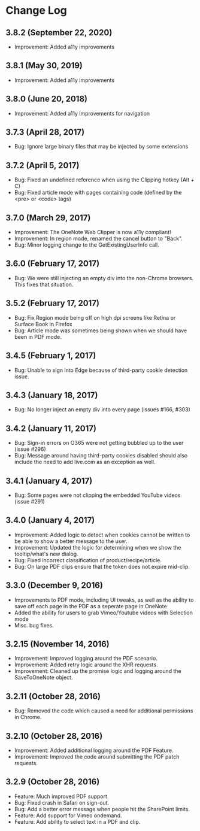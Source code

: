 # Change Log

## 3.8.2 (September 22, 2020)
* Improvement: Added a11y improvements

## 3.8.1 (May 30, 2019)
* Improvement: Added a11y improvements

## 3.8.0 (June 20, 2018)
* Improvement: Added a11y improvements for navigation

## 3.7.3 (April 28, 2017)
* Bug: Ignore large binary files that may be injected by some extensions

## 3.7.2 (April 5, 2017)
* Bug: Fixed an undefined reference when using the Clipping hotkey (Alt + C)
* Bug: Fixed article mode with pages containing code (defined by the &lt;pre&gt; or &lt;code&gt; tags)

## 3.7.0 (March 29, 2017)
* Improvement: The OneNote Web Clipper is now a11y compliant!
* Improvement: In region mode, renamed the cancel button to "Back".
* Bug: Minor logging change to the GetExistingUserInfo call.

## 3.6.0 (February 17, 2017)
* Bug: We were still injecting an empty div into the non-Chrome browsers. This fixes that situation.

## 3.5.2 (February 17, 2017)
* Bug: Fix Region mode being off on high dpi screens like Retina or Surface Book in Firefox
* Bug: Article mode was sometimes being shown when we should have been in PDF mode.

## 3.4.5 (February 1, 2017)
* Bug: Unable to sign into Edge because of third-party cookie detection issue.

## 3.4.3 (January 18, 2017)
* Bug: No longer inject an empty div into every page (issues #166, #303)

## 3.4.2 (January 11, 2017)
* Bug: Sign-in errors on O365 were not getting bubbled up to the user (issue #296)
* Bug: Message around having third-party cookies disabled should also include the need to add live.com as an exception as well.

## 3.4.1 (January 4, 2017)
* Bug: Some pages were not clipping the embedded YouTube videos (issue #291)

## 3.4.0 (January 4, 2017)
* Improvement: Added logic to detect when cookies cannot be written to be able to show a better message to the user.
* Improvement: Updated the logic for determining when we show the tooltip/what's new dialog.
* Bug: Fixed incorrect classification of product/recipe/article.
* Bug: On large PDF clips ensure that the token does not expire mid-clip.

## 3.3.0 (December 9, 2016)
* Improvements to PDF mode, including UI tweaks, as well as the ability to save off each page in the PDF as a seperate page in OneNote
* Added the ability for users to grab Vimeo/Youtube videos with Selection mode
* Misc. bug fixes.

## 3.2.15 (November 14, 2016)
* Improvement: Improved logging around the PDF scenario.
* Improvement: Added retry logic around the XHR requests.
* Improvement: Cleaned up the promise logic and logging around the SaveToOneNote object.

## 3.2.11 (October 28, 2016)
* Bug: Removed the code which caused a need for additional permissions in Chrome.

## 3.2.10 (October 28, 2016)
* Improvement: Added additional logging around the PDF Feature.
* Improvement: Improved the code around submitting the PDF patch requests.

## 3.2.9 (October 28, 2016)
* Feature: Much improved PDF support
* Bug: Fixed crash in Safari on sign-out.
* Bug: Add a better error message when people hit the SharePoint limits.
* Feature: Add support for Vimeo ondemand.
* Feature: Add ability to select text in a PDF and clip.

